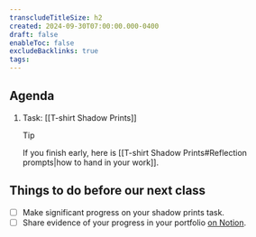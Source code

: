 ```yaml
---
transcludeTitleSize: h2
created: 2024-09-30T07:00:00.000-0400
draft: false
enableToc: false
excludeBacklinks: true
tags:
---
```

## Agenda
1. Task: [[T-shirt Shadow Prints]]
	> [!TIP]
	> 
	> If you finish early, here is [[T-shirt Shadow Prints#Reflection prompts|how to hand in your work]].

## Things to do before our next class
- [ ] Make significant progress on your shadow prints task.
- [ ] Share evidence of your progress in your portfolio [on Notion](https://notion.so).